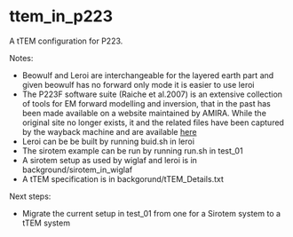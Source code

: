 # ttem_in_p223

A tTEM configuration for P223. 

Notes:
- Beowulf and Leroi are interchangeable for the layered earth part and given beowulf has no forward only mode it is easier to use leroi
- The P223F software suite (Raiche et al.2007) is an extensive collection of tools for EM forward modelling and inversion, that in the past has been made available on a website maintained by AMIRA. While the original site no longer exists, it and the related files have been captured by the wayback machine and are available [here](https://web.archive.org/web/20160313045828/http://amirainternational.com/web/site.asp?page=projectpages/p223f_software&section=news)
- Leroi can be be built by running buid.sh in leroi
- The sirotem example can be run by running run.sh in test_01
- A sirotem setup as used by wiglaf and leroi is in background/sirotem_in_wiglaf
- A tTEM specification is in backgorund/tTEM_Details.txt

Next steps:
- Migrate the current setup in test_01 from one for a Sirotem system to a tTEM system
